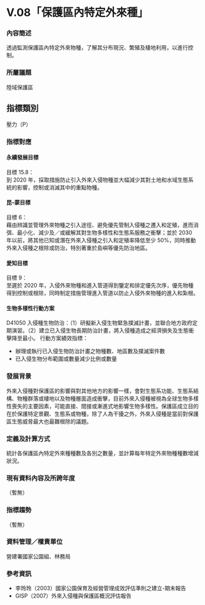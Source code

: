 # V.08「保護區內特定外來種」

<script type="text/javascript" src="http://cdn.mathjax.org/mathjax/latest/MathJax.js?config=TeX-AMS-MML_HTMLorMML"></script>

### 內容簡述
透過監測保護區內特定外來物種，了解其分布現況、繁殖及棲地利用，以進行控制。

### 所屬議題
陸域保護區
## 指標類別
壓力（P）
### 指標對應
#### 永續發展目標
目標 15.8：<br>
到 2020 年，採取措施防止引入外來入侵物種並大幅減少其對土地和水域生態系統的影響，控制或消滅其中的重點物種。
#### 昆–蒙目標
目標 6：<br>
藉由辨識並管理外來物種之引入途徑、避免優先管制入侵種之遷入和定殖，進而消弭、最小化、減少及／或緩解其對生物多樣性和生態系服務之衝擊；並於 2030 年以前，將其他已知或潛在外來入侵種之引入和定殖率降低至少 50%，同時推動外來入侵種之根除或防治，特別著重於島嶼等優先防治地區。 
#### 愛知目標
目標 9：<br>
至遲於 2020 年，入侵外來物種和進入管道得到鑒定和排定優先次序，優先物種得到控制或根除，同時制定措施管理進入管道以防止入侵外來物種的進入和紮根。
#### 生物多樣性行動方案
D41050 入侵種生物防治：（1）研擬新入侵生物緊急撲滅計畫，並聯合地方政府定期演習。（2）建立已入侵生物長期防治計畫，將入侵種造成之經濟損失及生態衝擊降至最小。
行動方案績效指標：
* 辦理或執行已入侵生物防治計畫之物種數、地區數及撲滅案件數
* 已入侵生物分布範圍或數量減少比例或數量
### 發展背景
外來入侵種對保護區的影響與對其他地方的影響一樣，會對生態系功能、生態系結構、物種群落或棲地以及物種層面造成衝擊，目前外來入侵種被視為全球生物多樣性喪失的主要因素，可能直接、間接或漸進式地影響生物多樣性。保護區成立目的在於保護特定景觀、生態系或物種，除了人為干擾之外，外來入侵種是當前對保護區生態威脅最大也最難根除的議題。
### 定義及計算方式
統計各保護區內特定外來種種數及各別之數量，並計算每年特定外來物種種數增減狀況。
### 現有資料內容及所跨年度
（暫無）
### 指標趨勢
（暫無）
### 資料管理／權責單位
營建署國家公園組、林務局
### 參考資訊
* 李玲玲（2003）國家公園保育及經營管理成效評估準則之建立-期末報告
* GISP（2007）外來入侵種與保護區概況評估報告
